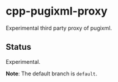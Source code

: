 # cpp-pugixml-proxy

Experimental third party proxy of pugixml.

## Status

Experimental.

**Note**: The default branch is `default`.

